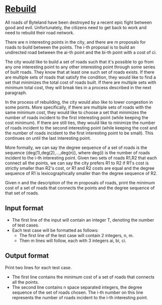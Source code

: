 # [Rebuild][link]

All roads of Byteland have been destroyed by a recent epic fight between good and evil. Unfortunately, the citizens need to get back to work and need to rebuild their road network.

There are n interesting points in the city, and there are m proposals for roads to build between the points. The i-th proposal is to build an undirected road between the ai-th point and the bi-th point with a cost of ci.

The city would like to build a set of roads such that it's possible to go from any one interesting point to any other interesting point through some series of built roads. They know that at least one such set of roads exists. If there are multiple sets of roads that satisfy the condition, they would like to find a set that minimizes the total cost of roads built. If there are multiple sets with minimum total cost, they will break ties in a process described in the next paragraph.

In the process of rebuilding, the city would also like to lower congestion in some points. More specifically, if there are multiple sets of roads with the same minimum cost, they would like to choose a set that minimizes the number of roads incident to the first interesting point (while keeping the cost minimum). If there are still ties, they would like to minimize the number of roads incident to the second interesting point (while keeping the cost and the number of roads incident to the first interesting point to be small). This continues on until the last interesting point.

More formally, we can say the degree sequence of a set of roads is the sequence {deg(1),deg(2),...,deg(n)}, where deg(i) is the number of roads incident to the i-th interesting point. Given two sets of roads R1,R2 that each connect all the points, we can say the city prefers R1 to R2 if R1's cost is strictly smaller than R2's cost, or R1 and R2 costs are equal and the degree sequence of R1 is lexicographically smaller than the degree sequence of R2.

Given n and the description of the m proposals of roads, print the minimum cost of a set of roads that connects the points and the degree sequence of that set of roads.

## Input format

- The first line of the input will contain an integer T, denoting the number of test cases.
- Each test case will be formatted as follows:
  - The first line of the test case will contain 2 integers, n, m.
  - Then m lines will follow, each with 3 integers ai, bi, ci.

## Output format

Print two lines for each test case.

- The first line contains the minimum cost of a set of roads that connects all the points.
- The second line contains n space separated integers, the degree sequence of the set of roads chosen. The i-th number on this line represents the number of roads incident to the i-th interesting point.

[link]: https://www.hackerearth.com/practice/algorithms/graphs/minimum-spanning-tree/practice-problems/algorithm/rebuild/
